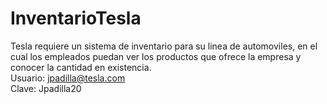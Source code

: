# InventarioTesla
Tesla requiere un sistema de inventario para su linea de automoviles, en el cual los empleados puedan ver los productos que ofrece la empresa y conocer la cantidad en existencia.<br>
Usuario: jpadilla@tesla.com <br>
Clave: Jpadilla20
